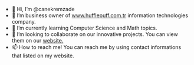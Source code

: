 - 👋 Hi, I’m @canekremzade
- 👀 I’m business owner of www.hufflepuff.com.tr information technologies company.
- 🌱 I’m currently learning Computer Science and Math topics.
- 💞️ I’m looking to collaborate on our innovative projects. You can view them on our <a href="www.hufflepuff.com.tr/our-projects/open-source">website. </a>
- 📫 How to reach me! You can reach me by using contact informations that listed on my website.

<!---
canekremzade/canekremzade is a ✨ special ✨ repository because its `README.md` (this file) appears on your GitHub profile.
You can click the Preview link to take a look at your changes.
--->
